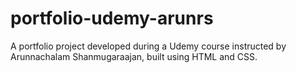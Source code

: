 # portfolio-udemy-arunrs
A portfolio project developed during a Udemy course instructed by  Arunnachalam Shanmugaraajan, built using HTML and CSS.
